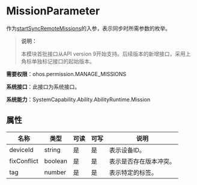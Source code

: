 # MissionParameter

作为[startSyncRemoteMissions](js-apis-distributedMissionManager.md#distributedmissionmanagerstartsyncremotemissions)的入参，表示同步时所需参数的枚举。

> **说明：**
>
> 本模块首批接口从API version 9开始支持。后续版本的新增接口，采用上角标单独标记接口的起始版本。

**需要权限**：ohos.permission.MANAGE_MISSIONS

**系统接口**：此接口为系统接口。

**系统能力**：SystemCapability.Ability.AbilityRuntime.Mission

## 属性

| 名称          | 类型    | 可读   | 可写   | 说明          |
| ----------- | ------- | ---- | ---- | ----------- |
| deviceId    | string  | 是    | 是    | 表示设备ID。     |
| fixConflict | boolean | 是    | 是    | 表示是否存在版本冲突。 |
| tag         | number  | 是    | 是    | 表示特定的标签。    |